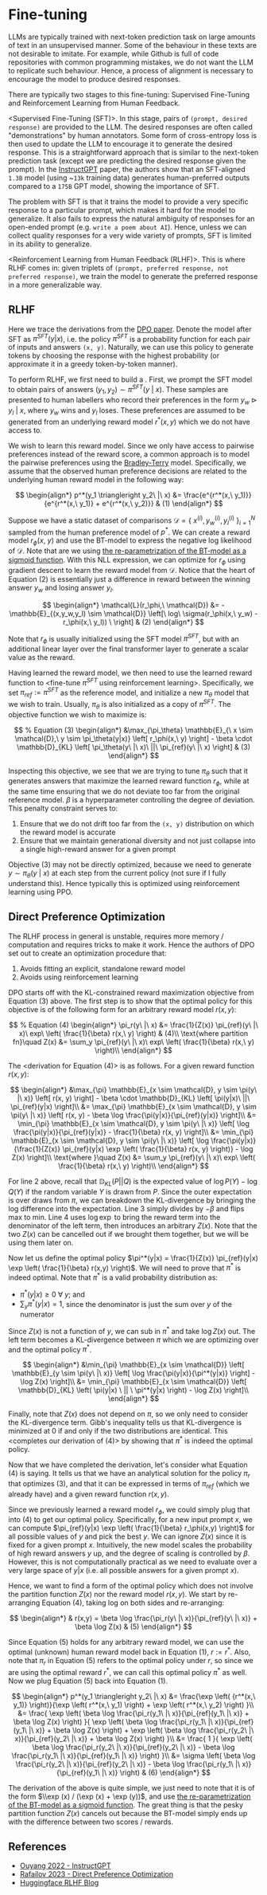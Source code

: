 # Fine-tuning

LLMs are typically trained with next-token prediction task on large amounts of text in an unsupervised manner. Some of the behaviour in these texts are not desirable to imitate. For example, while Github is full of code repositories with common programming mistakes, we do not want the LLM to replicate such behaviour. Hence, a process of alignment is necessary to encourage the model to produce desired responses.

There are typically two stages to this fine-tuning: Supervised Fine-Tuning and Reinforcement Learning from Human Feedback.

<Supervised Fine-Tuning (SFT)>. In this stage, pairs of `(prompt, desired response)` are provided to the LLM. The desired responses are often called "demonstrations" by human annotators. Some form of cross-entropy loss is then used to update the LLM to encourage it to generate the desired response. This is a straightforward approach that is similar to the next-token prediction task (except we are predicting the desired response given the prompt). In the [InstructGPT](https://arxiv.org/pdf/2203.02155.pdf) paper, the authors show that an SFT-aligned `1.3B` model (using ~`13k` training data) generates human-preferred outputs compared to a `175B` GPT model, showing the importance of SFT.

The problem with SFT is that it trains the model to provide a very specific response to a particular prompt, which makes it hard for the model to generalize. It also fails to express the natural ambiguity of responses for an open-ended prompt (e.g. `write a poem about AI`). Hence, unless we can collect quality responses for a very wide variety of prompts, SFT is limited in its ability to generalize.

<Reinforcement Learning from Human Feedback (RLHF)>. This is where RLHF comes in: given triplets of `(prompt, preferred response, not preferred response)`, we train the model to generate the preferred response in a more generalizable way.

## RLHF

Here we trace the derivations from the [DPO paper](https://arxiv.org/pdf/2305.18290.pdf). Denote the model after SFT as $\pi^{SFT}(y | x)$, i.e. the policy $\pi^{SFT}$ is a probability function for each pair of inputs and answers `(x, y)`. Naturally, we can use this policy to generate tokens by choosing the response with the highest probability (or approximate it in a greedy token-by-token manner).

To perform RLHF, we first need to build a <reward model>. First, we prompt the SFT model to obtain pairs of answers $(y_1, y_2) \sim \pi^{SFT}(y\ |\ x)$. These samples are presented to human labellers who record their preferences in the form $y_w \triangleright y_l\ |\ x$, where $y_w$ wins and $y_l$ loses. These preferences are assumed to be generated from an underlying reward model $r^*(x, y)$ which we do not have access to.

We wish to learn this reward model. Since we only have access to pairwise preferences instead of the reward score, a common approach is to model the pairwise preferences using the [Bradley-Terry](../misc/bradley-terry.md) model. Specifically, we assume that the observed human preference decisions are related to the underlying human reward model in the following way:

$$
\begin{align*}
p^*(y_1 \triangleright y_2\ |\ x) &= \frac{e^{r^*(x,\ y_1)}}{e^{r^*(x,\ y_1)} + e^{r^*(x,\ y_2)}} & (1)
\end{align*}
$$

Suppose we have a static dataset of comparisons $\mathcal{D} = \{\ x^{(i)}, y_w^{(i)}, y_l^{(i)}\ \}^N_{i=1}$ sampled from the human preference model of $p^*$. We can create a reward model $r_\phi(x,\ y)$ and use the BT-model to express the negative log likelihood of $\mathcal{D}$. Note that are we using [the re-parametrization of the BT-model as a sigmoid function](../misc/bradley-terry.md#re-parametrization). With this NLL expression, we can optimize for $r_\phi$ using gradient descent to learn the reward model from $\mathcal{D}$. Notice that the heart of Equation (2) is essentially just a difference in reward between the winning answer $y_w$ and losing answer $y_l$.

$$
\begin{align*}
\mathcal{L}(r_\phi,\ \mathcal{D}) &= -\mathbb{E}_{(x,y_w,y_l) \sim \mathcal{D}} \left[\ log\ \sigma(r_\phi(x,\ y_w) - r_\phi(x,\ y_l)) \ \right] & (2)
\end{align*}
$$

Note that $r_\phi$ is usually initialized using the SFT model $\pi^{SFT}$, but with an additional linear layer over the final transformer layer to generate a scalar value as the reward.

Having learned the reward model, we then need to use the learned reward function to <fine-tune $\pi^{SFT}$ using reinforcement learning>. Specifically, we set $\pi_{ref} := \pi^{SFT}$ as the reference model, and initialize a new $\pi_\theta$ model that we wish to train. Usually, $\pi_\theta$ is also initialized as a copy of $\pi^{SFT}$. The objective function we wish to maximize is:

$$
% Equation (3)
\begin{align*}
&\max_{\pi_\theta} \mathbb{E}_{\ x \sim \mathcal{D},\ y \sim \pi_\theta(y|x)}
    \left[
        r_\phi(x,\ y) 
    \right]
    - \beta \cdot \mathbb{D}_{KL} 
    \left[  
        \pi_\theta(y\ |\ x)\ ||\ \pi_{ref}(y\ |\ x)
    \right] & (3)
\end{align*}
$$

Inspecting this objective, we see that we are trying to tune $\pi_\theta$ such that it generates answers that maximize the learned reward function $r_\phi$, while at the same time ensuring that we do not deviate too far from the original reference model. $\beta$ is a hyperparameter controlling the degree of deviation. This penalty constraint serves to:
1. Ensure that we do not drift too far from the `(x, y)` distribution on which the reward model is accurate
2. Ensure that we maintain generational diversity and not just collapse into a single high-reward answer for a given prompt

Objective (3) may not be directly optimized, because we need to generate $y \sim \pi_\theta(y\ |\ x)$ at each step from the current policy (not sure if I fully understand this). Hence typically this is optimized using reinforcement learning using PPO.

## Direct Preference Optimization

The RLHF process in general is unstable, requires more memory / computation and requires tricks to make it work. Hence the authors of DPO set out to create an optimization procedure that:
1. Avoids fitting an explicit, standalone reward model
2. Avoids using reinforcement learning

DPO starts off with the KL-constrained reward maximization objective from Equation (3) above. The first step is to show that the optimal policy for this objective is of the following form for an arbitrary reward model $r(x, y)$:

$$
% Equation (4)
\begin{align*}
\pi_r(y\ |\ x) &= \frac{1}{Z(x)} \pi_{ref}(y\ |\ x)\ exp\ \left( \frac{1}{\beta} r(x,\ y) \right) & (4)\\
\text{where partition fn}\quad Z(x) &= \sum_y \pi_{ref}(y\ |\ x)\ exp\ \left( \frac{1}{\beta} r(x,\ y) \right)\\
\end{align*}
$$

The <derivation for Equation (4)> is as follows. For a given reward function $r(x, y)$:

$$
\begin{align*}
&\max_{\pi} \mathbb{E}_{x \sim \mathcal{D}, y \sim \pi(y\ |\ x)} 
    \left[ r(x, y) \right]
    - \beta \cdot 
    \mathbb{D}_{KL} \left[
        \pi(y|x)\ ||\ \pi_{ref}(y|x)
    \right]\\
    &= \max_{\pi} \mathbb{E}_{x \sim \mathcal{D}, y \sim \pi(y\ |\ x)} 
    \left[
        r(x, y) - \beta \log \frac{\pi(y|x)}{\pi_{ref}(y|x)}
    \right]\\
    &= \min_{\pi} \mathbb{E}_{x \sim \mathcal{D}, y \sim \pi(y\ |\ x)} 
    \left[
        \log \frac{\pi(y|x)}{\pi_{ref}(y|x)} - \frac{1}{\beta} r(x, y)
    \right]\\
    &= \min_{\pi} \mathbb{E}_{x \sim \mathcal{D}, y \sim \pi(y\ |\ x)} 
    \left[
        \log 
        \frac{\pi(y|x)}
        {\frac{1}{Z(x)} \pi_{ref}(y|x) \exp \left( \frac{1}{\beta} r(x, y) \right)} - \log Z(x)
    \right]\\
    \text{where }\quad Z(x) &= \sum_y \pi_{ref}(y\ |\ x)\ exp\ \left( \frac{1}{\beta} r(x,\ y) \right)\\
\end{align*}
$$

For line 2 above, recall that $\mathbb{D}_{KL}(P||Q)$ is the expected value of $\log P(Y) - \log Q(Y)$ if the random variable $Y$ is drawn from $P$. Since the outer expectation is over draws from $\pi$, we can breakdown the KL-divergence by bringing the log difference into the expectation. Line 3 simply divides by $-\beta$ and flips max to min. Line 4 uses $\log \exp$ to bring the reward term into the denominator of the left term, then introduces an arbitrary $Z(x)$. Note that the two $Z(x)$ can be cancelled out if we brought them together, but we will be using them later on.

Now let us define the optimal policy $\pi^*(y|x) = \frac{1}{Z(x)} \pi_{ref}(y|x) \exp \left( \frac{1}{\beta} r(x,y) \right)$. We will need to prove that $\pi^*$ is indeed optimal. Note that $\pi^*$ is a valid probability distribution as:
- $\pi^*(y|x) \geq 0 \ \forall \ y$; and
- $\sum_y \pi^*(y|x) = 1$, since the denominator is just the sum over $y$ of the numerator

Since $Z(x)$ is not a function of $y$, we can sub in $\pi^*$ and take $\log Z(x)$ out. The left term becomes a KL-divergence between $\pi$ which we are optimizing over and the optimal policy $\pi^*$.

$$
\begin{align*}
&\min_{\pi} \mathbb{E}_{x \sim \mathcal{D}} \left[
    \mathbb{E}_{y \sim \pi(y\ |\ x)} \left[
        \log \frac{\pi(y|x)}{\pi^*(y|x)}
    \right]
    -
    \log Z(x)
\right]\\
&= \min_{\pi} \mathbb{E}_{x \sim \mathcal{D}} \left[
    \mathbb{D}_{KL} \left(
        \pi(y|x) \ || \ \pi^*(y|x)
    \right)
    -
    \log Z(x)
\right]\\
\end{align*}
$$

Finally, note that $Z(x)$ does not depend on $\pi$, so we only need to consider the KL-divergence term. Gibb's inequality tells us that KL-divergence is minimized at $0$ if and only if the two distributions are identical. This <completes our derivation of (4)> by showing that $\pi^*$ is indeed the optimal policy.

Now that we have completed the derivation, let's consider what Equation (4) is saying. It tells us that we have an analytical solution for the policy $\pi_r$ that optimizes (3), and that it can be expressed in terms of $\pi_{ref}$ (which we already have) and a given reward function $r(x, y)$. 

Since we previously learned a reward model $r_\phi$, we could simply plug that into (4) to get our optimal policy. Specifically, for a new input prompt $x$, we can compute $\pi_{ref}(y|x) \exp \left( \frac{1}{\beta} r_\phi(x,y) \right)$ for all possible values of $y$ and pick the best $y$. We can ignore $Z(x)$ since it is fixed for a given prompt $x$. Intuitively, the new model scales the probability of high reward answers $y$ up, and the degree of scaling is controlled by $\beta$. However, this is not computationally practical as we need to evaluate over a very large space of $y|x$ (i.e. all possible answers for a given prompt $x$).

Hence, we want to find a form of the optimal policy which does not involve the partition function $Z(x)$ nor the reward model $r(x,y)$. We start by re-arranging Equation (4), taking log on both sides and re-arranging:

$$
\begin{align*}
& r(x,y) = \beta \log \frac{\pi_r(y\ |\ x)}{\pi_{ref}(y\ |\ x)} + \beta \log Z(x) & (5)
\end{align*}
$$

Since Equation (5) holds for any arbitrary reward model, we can use the optimal (unknown) human reward model back in Equation (1), $r := r^*$. Also, note that $\pi_r$ in Equation (5) refers to the optimal policy under $r$, so since we are using the optimal reward $r^*$, we can call this optimal policy $\pi^*$ as well. Now we plug Equation (5) back into Equation (1).

$$
\begin{align*}
p^*(y_1 \triangleright y_2\ |\ x)
    &= \frac{\exp \left( {r^*(x,\ y_1)} \right)}{\exp \left( r^*(x,\ y_1) \right) + \exp \left( r^*(x,\ y_2) \right) }\\
    &= \frac{
        \exp \left(
            \beta \log \frac{\pi_r(y_1\ |\ x)}{\pi_{ref}(y_1\ |\ x)} + \beta \log Z(x)
        \right)
    }{
        \exp \left(
            \beta \log \frac{\pi_r(y_1\ |\ x)}{\pi_{ref}(y_1\ |\ x)} + \beta \log Z(x)
        \right)
        +
        \exp \left(
            \beta \log \frac{\pi_r(y_2\ |\ x)}{\pi_{ref}(y_2\ |\ x)} + \beta \log Z(x)
        \right)
    }\\
    &= \frac{
        1
    }{
        \exp \left(
            \beta \log \frac{\pi_r(y_2\ |\ x)}{\pi_{ref}(y_2\ |\ x)}
            -
            \beta \log \frac{\pi_r(y_1\ |\ x)}{\pi_{ref}(y_1\ |\ x)}
        \right)
    }\\
    &= \sigma \left( 
            \beta \log \frac{\pi_r(y_2\ |\ x)}{\pi_{ref}(y_2\ |\ x)}
            -
            \beta \log \frac{\pi_r(y_1\ |\ x)}{\pi_{ref}(y_1\ |\ x)}
    \right) & (6)
\end{align*}
$$

The derivation of the above is quite simple, we just need to note that it is of the form $\\exp (x) / (\exp (x) + \exp (y))$, and use [the re-parametrization of the BT-model as a sigmoid function](../misc/bradley-terry.md#re-parametrization). The great thing is that the pesky partition function $Z(x)$ cancels out because the BT-model simply ends up with the difference between two scores / rewards.

 

## References

- [Ouyang 2022 - InstructGPT](https://arxiv.org/pdf/2203.02155.pdf)
- [Rafailov 2023 - Direct Preference Optimization](https://arxiv.org/pdf/2305.18290.pdf)
- [Huggingface RLHF Blog](https://huggingface.co/blog/rlhf)